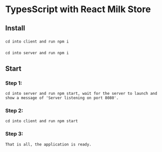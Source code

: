 # TypesScript with React Milk Store

## Install
###
    cd into client and run npm i
###
    cd into server and run npm i

## Start
### Step 1:
    cd into server and run npm start, wait for the server to launch and show a message of 'Server listening on port 8080'.
### Step 2: 
    cd into client and run npm start
### Step 3:
    That is all, the application is ready.
